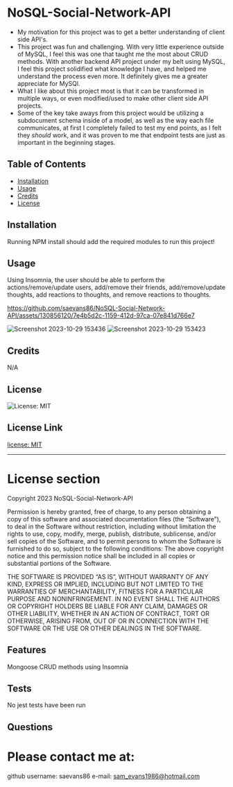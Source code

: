 
# NoSQL-Social-Network-API




- My motivation for this project was to get a better understanding of client side API's. 
- This project was fun and challenging. With very little experience outside of MySQL, I feel this was one that taught me the most about CRUD methods. With another backend API project under my belt using MySQL, I feel this project solidified what knowledge I have, and helped me understand the process even more. It definitely gives me a greater appreciate for MySQl.  
- What I like about this project most is that it can be transformed in multiple ways, or even modified/used to make other client side API projects. 
- Some of the key take aways from this project would be utilizing a subdocument schema inside of a model, as well as the way each file communicates, at first I completely failed to test my end points, as I felt they *should* work, and it was proven to me that endpoint tests are just as important in the beginning stages. 



## Table of Contents


- [Installation](#installation)
- [Usage](#usage)
- [Credits](#credits)
- [License](#license)


## Installation 
Running NPM install should add the required modules to run this project! 


## Usage 
Using Insomnia, the user should be able to perform the actions/remove/update users, add/remove their friends, add/remove/update thoughts, add reactions to thoughts, and remove reactions to thoughts. 



https://github.com/saevans86/NoSQL-Social-Network-API/assets/130856120/7e4b5d2c-1159-412d-97ca-07e841d766e7




![Screenshot 2023-10-29 153436](https://github.com/saevans86/NoSQL-Social-Network-API/assets/130856120/74bd8b39-c047-4ffb-9c33-0c6c86935a4e)
![Screenshot 2023-10-29 153423](https://github.com/saevans86/NoSQL-Social-Network-API/assets/130856120/41ca5ea7-adaf-4171-b6d2-37da9f953395)


    

## Credits 
N/A



## License 
![License: MIT](https://img.shields.io/badge/License-MIT-yellow.svg)

## License Link 
[license: MIT](https://opensource.org/licenses/MIT)


---
# License section 

  Copyright 2023 NoSQL-Social-Network-API
  
  Permission is hereby granted, free of charge, to any person obtaining a 
  copy of this software and associated documentation files (the “Software”),
  to deal in the Software without restriction, including without limitation the rights
  to use, copy, modify, merge, publish, distribute, sublicense, and/or sell copies 
  of the Software, and to permit persons to whom the Software is furnished to do so, 
  subject to the following conditions:
  The above copyright notice and this permission notice shall be included in all copies 
  or substantial portions of the Software.
      
  THE SOFTWARE IS PROVIDED “AS IS”, WITHOUT WARRANTY OF ANY KIND, EXPRESS OR IMPLIED, 
  INCLUDING BUT NOT LIMITED TO THE WARRANTIES OF MERCHANTABILITY, FITNESS FOR A PARTICULAR PURPOSE AND NONINFRINGEMENT. 
  IN NO EVENT SHALL THE AUTHORS OR COPYRIGHT HOLDERS BE LIABLE FOR ANY CLAIM, DAMAGES OR OTHER LIABILITY, WHETHER IN AN ACTION OF CONTRACT, 
  TORT OR OTHERWISE, ARISING FROM, OUT OF OR IN CONNECTION WITH THE SOFTWARE OR THE USE OR OTHER DEALINGS IN THE SOFTWARE.
      






## Features 
Mongoose CRUD methods using Insomnia



## Tests 
No jest tests have been run



## Questions 
# Please contact me at:
 github username: saevans86 e-mail: sam_evans1986@hotmail.com
